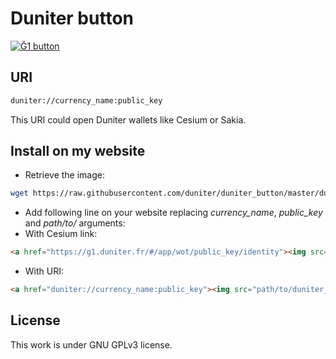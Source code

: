 # Duniter button

[![Ğ1 button](https://cdn.rawgit.com/duniter/duniter_button/e9c04159/duniter_button.svg)](https://g1.duniter.fr/#/app/wot/GfKERHnJTYzKhKUma5h1uWhetbA8yHKymhVH2raf2aCP/Moul)

## URI

```bash
duniter://currency_name:public_key
```

This URI could open Duniter wallets like Cesium or Sakia.

## Install on my website

- Retrieve the image:

```bash
wget https://raw.githubusercontent.com/duniter/duniter_button/master/duniter_button.svg
```

- Add following line on your website replacing _currency_name_, _public_key_ and _path/to/_ arguments:
 - With Cesium link:

```html
<a href="https://g1.duniter.fr/#/app/wot/public_key/identity"><img src="path/to/duniter_button.svg" /></a>
```

 - With URI:

```html
<a href="duniter://currency_name:public_key"><img src="path/to/duniter_button.svg" /></a>
```

## License
This work is under GNU GPLv3 license.
